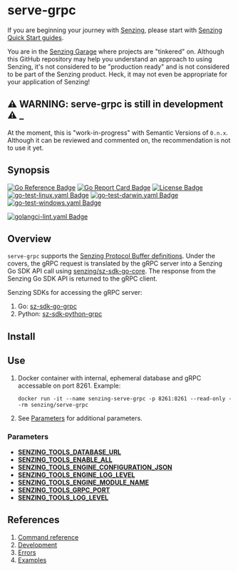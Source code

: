 # serve-grpc

If you are beginning your journey with [Senzing],
please start with [Senzing Quick Start guides].

You are in the [Senzing Garage] where projects are "tinkered" on.
Although this GitHub repository may help you understand an approach to using Senzing,
it's not considered to be "production ready" and is not considered to be part of the Senzing product.
Heck, it may not even be appropriate for your application of Senzing!

## :warning: WARNING: serve-grpc is still in development :warning: _

At the moment, this is "work-in-progress" with Semantic Versions of `0.n.x`.
Although it can be reviewed and commented on,
the recommendation is not to use it yet.

## Synopsis

[![Go Reference Badge]][Package reference]
[![Go Report Card Badge]][Go Report Card]
[![License Badge]][License]
[![go-test-linux.yaml Badge]][go-test-linux.yaml]
[![go-test-darwin.yaml Badge]][go-test-darwin.yaml]
[![go-test-windows.yaml Badge]][go-test-windows.yaml]

[![golangci-lint.yaml Badge]][golangci-lint.yaml]

## Overview

`serve-grpc` supports the [Senzing Protocol Buffer definitions].
Under the covers, the gRPC request is translated by the gRPC server into a Senzing Go SDK API call using [senzing/sz-sdk-go-core].
The response from the Senzing Go SDK API is returned to the gRPC client.

Senzing SDKs for accessing the gRPC server:

1. Go: [sz-sdk-go-grpc]
1. Python: [sz-sdk-python-grpc]

## Install

## Use

1. Docker container with internal, ephemeral database and
   gRPC accessable on port 8261.
   Example:

    ```console
    docker run -it --name senzing-serve-grpc -p 8261:8261 --read-only --rm senzing/serve-grpc
    ```

1. See [Parameters](#parameters) for additional parameters.

### Parameters

- **[SENZING_TOOLS_DATABASE_URL]**
- **[SENZING_TOOLS_ENABLE_ALL]**
- **[SENZING_TOOLS_ENGINE_CONFIGURATION_JSON]**
- **[SENZING_TOOLS_ENGINE_LOG_LEVEL]**
- **[SENZING_TOOLS_ENGINE_MODULE_NAME]**
- **[SENZING_TOOLS_GRPC_PORT]**
- **[SENZING_TOOLS_LOG_LEVEL]**

## References

1. [Command reference]
1. [Development]
1. [Errors]
1. [Examples]

[Command reference]: https://hub.senzing.com/senzing-tools/senzing-tools_serve-grpc.html
[Development]: docs/development.md
[Errors]: docs/errors.md
[Examples]: docs/examples.md
[Go Reference Badge]: https://pkg.go.dev/badge/github.com/senzing-garage/serve-grpc.svg
[Go Report Card Badge]: https://goreportcard.com/badge/github.com/senzing-garage/serve-grpc
[Go Report Card]: https://goreportcard.com/report/github.com/senzing-garage/serve-grpc
[go-test-darwin.yaml Badge]: https://github.com/senzing-garage/serve-grpc/actions/workflows/go-test-darwin.yaml/badge.svg
[go-test-darwin.yaml]: https://github.com/senzing-garage/serve-grpc/actions/workflows/go-test-darwin.yaml
[go-test-linux.yaml Badge]: https://github.com/senzing-garage/serve-grpc/actions/workflows/go-test-linux.yaml/badge.svg
[go-test-linux.yaml]: https://github.com/senzing-garage/serve-grpc/actions/workflows/go-test-linux.yaml
[go-test-windows.yaml Badge]: https://github.com/senzing-garage/serve-grpc/actions/workflows/go-test-windows.yaml/badge.svg
[go-test-windows.yaml]: https://github.com/senzing-garage/serve-grpc/actions/workflows/go-test-windows.yaml
[golangci-lint.yaml Badge]: https://github.com/senzing-garage/serve-grpc/actions/workflows/golangci-lint.yaml/badge.svg
[golangci-lint.yaml]: https://github.com/senzing-garage/serve-grpc/actions/workflows/golangci-lint.yaml
[License Badge]: https://img.shields.io/badge/License-Apache2-brightgreen.svg
[License]: https://github.com/senzing-garage/serve-grpc/blob/main/LICENSE
[Package reference]: https://pkg.go.dev/github.com/senzing-garage/serve-grpc
[Senzing Garage]: https://github.com/senzing-garage
[Senzing Protocol Buffer definitions]: https://github.com/senzing-garage/sz-sdk-proto
[Senzing Quick Start guides]: https://docs.senzing.com/quickstart/
[SENZING_TOOLS_DATABASE_URL]: https://github.com/senzing-garage/knowledge-base/blob/main/lists/environment-variables.md#senzing_tools_database_url
[SENZING_TOOLS_ENABLE_ALL]: https://github.com/senzing-garage/knowledge-base/blob/main/lists/environment-variables.md#senzing_tools_enable_all
[SENZING_TOOLS_ENGINE_CONFIGURATION_JSON]: https://github.com/senzing-garage/knowledge-base/blob/main/lists/environment-variables.md#senzing_tools_engine_configuration_json
[SENZING_TOOLS_ENGINE_LOG_LEVEL]: https://github.com/senzing-garage/knowledge-base/blob/main/lists/environment-variables.md#senzing_tools_engine_log_level
[SENZING_TOOLS_ENGINE_MODULE_NAME]: https://github.com/senzing-garage/knowledge-base/blob/main/lists/environment-variables.md#senzing_tools_engine_module_name
[SENZING_TOOLS_GRPC_PORT]: https://github.com/senzing-garage/knowledge-base/blob/main/lists/environment-variables.md#senzing_tools_grpc_port
[SENZING_TOOLS_LOG_LEVEL]: https://github.com/senzing-garage/knowledge-base/blob/main/lists/environment-variables.md#senzing_tools_log_level
[Senzing]: https://senzing.com/
[senzing/sz-sdk-go-core]: https://github.com/senzing-garage/sz-sdk-go-core
[sz-sdk-go-grpc]: https://github.com/senzing-garage/sz-sdk-go-grpc
[sz-sdk-python-grpc]: https://github.com/senzing-garage/sz-sdk-python-grpc
